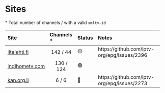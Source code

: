 # Sites

\* Total number of channels / with a valid `xmltv-id`

<table>
  <thead>
    <tr><th align="left">Site</th><th align="left">Channels *</th><th align="left">Status</th><th align="left">Notes</th></tr>
  </thead>
  <tbody>
    <tr><td><a href="sites/iltalehti.fi">iltalehti.fi</a></td><td align="center">142 / 44</td><td>🟡</td><td>https://github.com/iptv-org/epg/issues/2396</td></tr>
    <tr><td><a href="sites/indihometv.com">indihometv.com</a></td><td align="center">130 / 124</td><td>🟢</td><td></td></tr>
    <tr><td><a href="sites/kan.org.il">kan.org.il</a></td><td align="center">6 / 6</td><td>🔴</td><td>https://github.com/iptv-org/epg/issues/2273</td></tr>
  </tbody>
</table>
